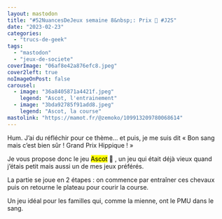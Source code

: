 ```yaml
---
layout: mastodon
title: "#52NuancesDeJeux semaine 8&nbsp;: Prix 🥇 #J2S"
date: "2023-02-23"
categories: 
  - "trucs-de-geek"
tags: 
  - "mastodon"
  - "jeux-de-societe"
coverImage: "06af8e42a876efc8.jpeg"
cover2left: true
noImageOnPost: false
carousel: 
  - image: "36a8405871a4421f.jpeg"
    legend: "Ascot, l'entrainement"
  - image: "3bda92785f91add8.jpeg"
    legend: "Ascot, la course"
mastolink: "https://mamot.fr/@zemoko/109913209780068614"
---
```


Hum. J’ai du réfléchir pour ce thème… et puis, je me suis dit «&nbsp;Bon sang mais c’est bien sûr&nbsp;! Grand Prix Hippique&nbsp;!&nbsp;»

Je vous propose donc le jeu <mark>Ascot</mark> 🐎 , un jeu qui était déjà vieux quand j’étais petit mais aussi un de mes jeux préférés.

La partie se joue en 2&nbsp;étapes&nbsp;: on commence par entraîner ces chevaux puis on retourne le plateau pour courir la course.

Un jeu idéal pour les familles qui, comme la mienne, ont le <abbr>PMU</abbr> dans le sang.